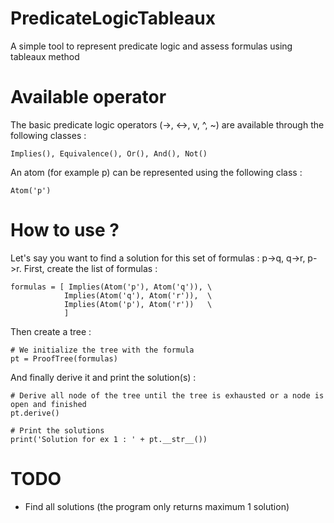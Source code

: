 # PredicateLogicTableaux
A simple tool to represent predicate logic and assess formulas using tableaux method

# Available operator 

The basic predicate logic operators (->, <->, v, ^, ~) are available through the following classes : 

    Implies(), Equivalence(), Or(), And(), Not()
 
An atom (for example p) can be represented using the following class :

    Atom('p')
  
# How to use ? 

Let's say you want to find a solution for this set of formulas : p->q, q->r, p->r.
First, create the list of formulas :
    
    formulas = [ Implies(Atom('p'), Atom('q')), \
                Implies(Atom('q'), Atom('r')),  \
                Implies(Atom('p'), Atom('r'))   \
                ]

Then create a tree :

    # We initialize the tree with the formula
    pt = ProofTree(formulas)

And finally derive it and print the solution(s) :

    # Derive all node of the tree until the tree is exhausted or a node is open and finished
    pt.derive()

    # Print the solutions
    print('Solution for ex 1 : ' + pt.__str__())
    
# TODO

- Find all solutions (the program only returns maximum 1 solution)
